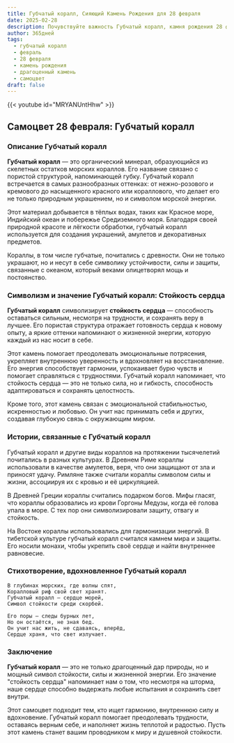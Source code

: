 ```yaml
---
title: Губчатый коралл, Сияющий Камень Рождения для 28 февраля
date: 2025-02-28
description: Почувствуйте важность Губчатый коралл, камня рождения 28 февраля, который символизирует Стойкость сердца. Пусть его красота и значение осветят ваш день.
author: 365дней
tags:
  - губчатый коралл
  - февраль
  - 28 февраля
  - камень рождения
  - драгоценный камень
  - самоцвет
draft: false
---
```


{{< youtube id="MRYANUntHhw" >}}

## Самоцвет 28 февраля: Губчатый коралл

### Описание Губчатый коралл

**Губчатый коралл** — это органический минерал, образующийся из скелетных остатков морских кораллов. Его название связано с пористой структурой, напоминающей губку. Губчатый коралл встречается в самых разнообразных оттенках: от нежно-розового и кремового до насыщенного красного или кораллового, что делает его не только природным украшением, но и символом морской энергии.

Этот материал добывается в тёплых водах, таких как Красное море, Индийский океан и побережье Средиземного моря. Благодаря своей природной красоте и лёгкости обработки, губчатый коралл используется для создания украшений, амулетов и декоративных предметов.

Кораллы, в том числе губчатые, почитались с древности. Они не только украшают, но и несут в себе символику устойчивости, силы и защиты, связанные с океаном, который веками олицетворял мощь и постоянство.

### Символизм и значение Губчатый коралл: Стойкость сердца

**Губчатый коралл** символизирует **стойкость сердца** — способность оставаться сильным, несмотря на трудности, и сохранять веру в лучшее. Его пористая структура отражает готовность сердца к новому опыту, а яркие оттенки напоминают о жизненной энергии, которую каждый из нас носит в себе.

Этот камень помогает преодолевать эмоциональные потрясения, укрепляет внутреннюю уверенность и вдохновляет на восстановление. Его энергия способствует гармонии, успокаивает бурю чувств и помогает справляться с трудностями. Губчатый коралл напоминает, что стойкость сердца — это не только сила, но и гибкость, способность адаптироваться и сохранять целостность.

Кроме того, этот камень связан с эмоциональной стабильностью, искренностью и любовью. Он учит нас принимать себя и других, создавая глубокую связь с окружающим миром.

### Истории, связанные с Губчатый коралл

Губчатый коралл и другие виды кораллов на протяжении тысячелетий почитались в разных культурах. В Древнем Риме кораллы использовали в качестве амулетов, веря, что они защищают от зла и приносят удачу. Римляне также считали кораллы символом силы и жизни, ассоциируя их с кровью и её циркуляцией.

В Древней Греции кораллы считались подарком богов. Мифы гласят, что кораллы образовались из крови Горгоны Медузы, когда её голова упала в море. С тех пор они символизировали защиту, отвагу и стойкость.

На Востоке кораллы использовались для гармонизации энергий. В тибетской культуре губчатый коралл считался камнем мира и защиты. Его носили монахи, чтобы укрепить своё сердце и найти внутреннее равновесие.

### Стихотворение, вдохновленное Губчатый коралл

	В глубинах морских, где волны спят,  
	Коралловый риф свой свет хранят.  
	Губчатый коралл — сердце морей,  
	Символ стойкости среди скорбей.
	
	Его поры — следы бурных лет,  
	Но он остаётся, не зная бед.  
	Он учит нас жить, не сдаваясь, вперёд,  
	Сердце храня, что свет излучает.

### Заключение

**Губчатый коралл** — это не только драгоценный дар природы, но и мощный символ стойкости, силы и жизненной энергии. Его значение "стойкость сердца" напоминает нам о том, что несмотря на шторма, наше сердце способно выдержать любые испытания и сохранить свет внутри.

Этот самоцвет подходит тем, кто ищет гармонию, внутреннюю силу и вдохновение. Губчатый коралл помогает преодолевать трудности, оставаясь верным себе, и наполняет жизнь теплотой и радостью. Пусть этот камень станет вашим проводником к миру и душевной стойкости.
